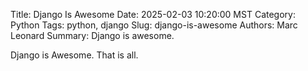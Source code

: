 Title: Django Is Awesome
Date: 2025-02-03 10:20:00 MST
Category: Python
Tags: python, django
Slug: django-is-awesome
Authors: Marc Leonard
Summary: Django is awesome.

Django is Awesome.
That is all.